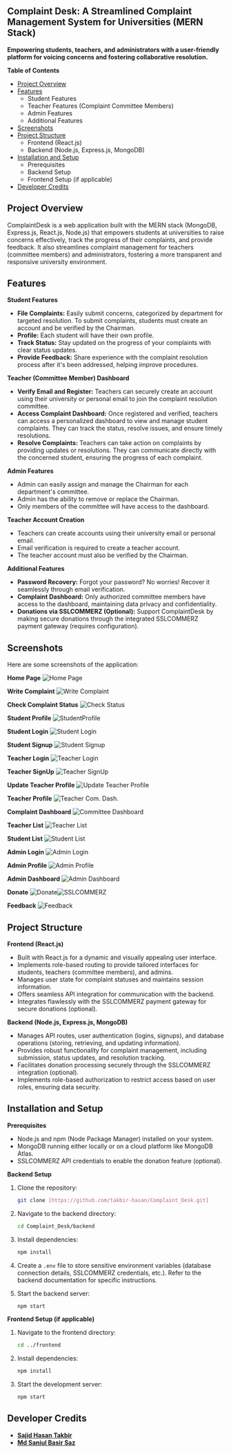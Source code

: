 ## Complaint Desk: A Streamlined Complaint Management System for Universities (MERN Stack)

**Empowering students, teachers, and administrators with a user-friendly platform for voicing concerns and fostering collaborative resolution.**

**Table of Contents**

* [Project Overview](#project-overview)
* [Features](#features)
    * Student Features
    * Teacher Features (Complaint Committee Members)
    * Admin Features
    * Additional Features
* [Screenshots](#screenshots)
* [Project Structure](#project-structure)
    * Frontend (React.js)
    * Backend (Node.js, Express.js, MongoDB)
* [Installation and Setup](#installation-and-setup)
    * Prerequisites
    * Backend Setup
    * Frontend Setup (if applicable)
* [Developer Credits](#developer-credits)

## Project Overview

ComplaintDesk is a web application built with the MERN stack (MongoDB, Express.js, React.js, Node.js) that empowers students at universities to raise concerns effectively, track the progress of their complaints, and provide feedback. It also streamlines complaint management for teachers (committee members) and administrators, fostering a more transparent and responsive university environment.

## Features

**Student Features**

* **File Complaints:** Easily submit concerns, categorized by department for targeted resolution.
  To submit complaints, students must create an account and be verified by the Chairman.
* **Profile:** Each student will have their own profile.
* **Track Status:** Stay updated on the progress of your complaints with clear status updates.
* **Provide Feedback:** Share experience with the complaint resolution process after it's been addressed, helping improve procedures.

**Teacher (Committee Member) Dashboard**

* **Verify Email and Register:** Teachers can securely create an account using their university or personal email to join the complaint resolution committee.
* **Access Complaint Dashboard:** Once registered and verified, teachers can access a personalized dashboard to view and manage student complaints. They can track the status, resolve issues, and ensure timely resolutions.
* **Resolve Complaints:** Teachers can take action on complaints by providing updates or resolutions. They can communicate directly with the concerned student, ensuring the progress of each complaint.

**Admin Features**
  * Admin can easily assign and manage the Chairman for each department's committee.
  * Admin has the ability to remove or replace the Chairman.
  * Only members of the committee will have access to the dashboard.

**Teacher Account Creation**
  * Teachers can create accounts using their university email or personal email.
  * Email verification is required to create a teacher account.
  * The teacher account must also be verified by the Chairman.

**Additional Features**

* **Password Recovery:** Forgot your password? No worries! Recover it seamlessly through email verification.
* **Complaint Dashboard:** Only authorized committee members have access to the dashboard, maintaining data privacy and confidentiality.
* **Donations via SSLCOMMERZ (Optional):** Support ComplaintDesk by making secure donations through the integrated SSLCOMMERZ payment gateway (requires configuration).

## Screenshots
Here are some screenshots of the application:

**Home Page** ![Home Page](https://github.com/takbir-hasan/Complaint_Desk/blob/475a51ef83d797f67d49e46e4c7098e8a42a3daa/ScreenShorts/Home%20Page.png)

**Write Complaint** ![Write Complaint](https://github.com/takbir-hasan/Complaint_Desk/blob/f9f6cb89183bd953d870d8bada3e7d3c9f3871c6/ScreenShorts/Write%20%20Complaint.png)

**Check Complaint Status** ![Check Status](https://github.com/takbir-hasan/Complaint_Desk/blob/main/ScreenShorts/check.png?raw=true)

**Student Profile** ![StudentProfile](https://github.com/takbir-hasan/Complaint_Desk/blob/7b5acac3d47d5bfb2cba3dcfeaea927096f91f36/ScreenShorts/StudentProfile.png)

**Student Login** ![Student Login](https://github.com/takbir-hasan/Complaint_Desk/blob/7b5acac3d47d5bfb2cba3dcfeaea927096f91f36/ScreenShorts/StudentLogin.png)

**Student Signup** ![Student Signup](https://github.com/takbir-hasan/Complaint_Desk/blob/7b5acac3d47d5bfb2cba3dcfeaea927096f91f36/ScreenShorts/StudentSignup.png)

**Teacher Login**
![Teacher Login](https://github.com/takbir-hasan/Complaint_Desk/blob/main/ScreenShorts/login.png?raw=true)

**Teacher SignUp**
![Teacher SignUp](https://github.com/takbir-hasan/Complaint_Desk/blob/main/ScreenShorts/teacher%20Signup.png?raw=true)

**Update Teacher Profile**
![Update Teacher Profile](https://github.com/takbir-hasan/Complaint_Desk/blob/main/ScreenShorts/update%20Teacher%20%20Profile.png?raw=true)

**Teacher Profile**
![Teacher Com. Dash.](https://github.com/takbir-hasan/Complaint_Desk/blob/b7465bdb393a09409d85d204ca5fb19c60e5c19c/ScreenShorts/TeacherProfile.png)

**Complaint Dashboard**
![Committee Dashboard](https://github.com/takbir-hasan/Complaint_Desk/blob/2de05d1c70ab8dba9646606f62a6f753bb422bf8/ScreenShorts/ComplaintDashboard.png)

**Teacher List** 
![Teacher List](https://github.com/takbir-hasan/Complaint_Desk/blob/7b5acac3d47d5bfb2cba3dcfeaea927096f91f36/ScreenShorts/TeacherListPage.png)

**Student List**
![Student List](https://github.com/takbir-hasan/Complaint_Desk/blob/7b5acac3d47d5bfb2cba3dcfeaea927096f91f36/ScreenShorts/StudentListPage.png)

**Admin Login**
![Admin Login](https://github.com/takbir-hasan/Complaint_Desk/blob/main/ScreenShorts/admin%20login.png?raw=true)

**Admin Profile**
![Admin Profile](https://github.com/takbir-hasan/Complaint_Desk/blob/496bdb7e3990a3c21564616a15fca00359218df3/ScreenShorts/AdminProfile.png)

**Admin Dashboard**
![Admin Dashboard](https://github.com/takbir-hasan/Complaint_Desk/blob/67646cad48f49169422509a818372dcca1e3b5d7/ScreenShorts/AdminDashboard.png)

**Donate**
![Donate](https://github.com/takbir-hasan/Complaint_Desk/blob/main/ScreenShorts/Donate.png?raw=true)![SSLCOMMERZ](https://github.com/takbir-hasan/Complaint_Desk/blob/main/ScreenShorts/sslcommerz.png?raw=true)

**Feedback**
![Feedback](https://github.com/takbir-hasan/Complaint_Desk/blob/main/ScreenShorts/Feedback.png?raw=true)


## Project Structure

**Frontend (React.js)**

* Built with React.js for a dynamic and visually appealing user interface.
* Implements role-based routing to provide tailored interfaces for students, teachers (committee members), and admins.
* Manages user state for complaint statuses and maintains session information.
* Offers seamless API integration for communication with the backend.
* Integrates flawlessly with the SSLCOMMERZ payment gateway for secure donations (optional).

**Backend (Node.js, Express.js, MongoDB)**

* Manages API routes, user authentication (logins, signups), and database operations (storing, retrieving, and updating information).
* Provides robust functionality for complaint management, including submission, status updates, and resolution tracking.
* Facilitates donation processing securely through the SSLCOMMERZ integration (optional).
* Implements role-based authorization to restrict access based on user roles, ensuring data security.

## Installation and Setup

**Prerequisites**

* Node.js and npm (Node Package Manager) installed on your system.
* MongoDB running either locally or on a cloud platform like MongoDB Atlas.
* SSLCOMMERZ API credentials to enable the donation feature (optional).

**Backend Setup**

1.  Clone the repository:

    ```bash
    git clone [https://github.com/takbir-hasan/Complaint_Desk.git]
    ```

2.  Navigate to the backend directory:

    ```bash
    cd Complaint_Desk/backend
    ```

3.  Install dependencies:

    ```bash
    npm install
    ```

4.  Create a `.env` file to store sensitive environment variables (database connection details, SSLCOMMERZ credentials, etc.). Refer to the backend documentation for specific instructions.

5.  Start the backend server:

    ```bash
    npm start
    ```

**Frontend Setup (if applicable)**

1.  Navigate to the frontend directory:

    ```bash
    cd ../frontend
    ```

2.  Install dependencies:

    ```bash
    npm install
    ```

3.  Start the development server:

    ```bash
    npm start
    ```

## Developer Credits

*  <a href="https://www.linkedin.com/in/sajid-hasan-takbir">**Sajid Hasan Takbir**</a>
*  <a href="https://www.linkedin.com/in/md-saniul-basir-saz">**Md Saniul Basir Saz**</a>


